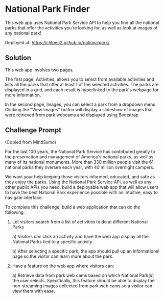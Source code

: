 # National Park Finder
This web app uses National Park Service API to help you find all the national parks that offer the activities you're looking for, as well as look at images of any national park! 

Deployed at: https://chloec2.github.io/nationalpark/


## Solution
This web app involves two pages.

The first page, Activities, allows you to select from available activities and lists all the parks that offer at least 1 of the selected activities. The parks are displayed in a grid, and each result is hyperlinked to the park's webpage for more information.

In the second page, Images, you can select a park from a dropdown menu. Clicking the "View Images" button will display a slideshow of images that were retrieved from park webcams and displayed using Bootstrap.


## Challenge Prompt
(Copied from MindSumo)

For the last 100 years, the National Park Service has contributed greatly to the preservation and management of America's national parks, as well as many of its national monuments. More than 330 million people visit the 61 national parks they oversee each year, with 40 million overnight campers. 

We want your help keeping those visitors informed, educated, and safe as they enjoy the parks. Using the National Park Service API, as well as any other public APIs you need, build a deployable web app that will allow users to have the best National Park experience possible with an intuitive, easy to navigate interface.

To complete this challenge, build a web application that can do the following:

1. Let visitors search from a list of activities to do at different National Parks

    a) Visitors can click an activity and have the web app display all the National Parks tied to a specific activity

    b) After selecting a specific park, the app should pull up an informational page so the visitor can learn more about the park.

2. Have a feature on the web app where visitors can: 

    a) Retrieve data from park web cams based on which National Park(s) the user selects. Specifically, this feature should be able to display the non-streaming images collected from park web cams so a visitor can view them with ease.
